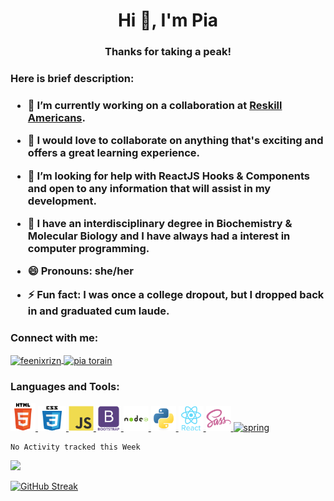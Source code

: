 <h1 align="center">Hi 👋, I'm Pia</h1>
<h3 align="center">Thanks for taking a peak!</h3>

<!-- <p align="left"> <img src="https://komarev.com/ghpvc/?username=pia007&label=Profile%20views&color=0e75b6&style=flat" alt="pia007" /> </p>

<p align="left"> <a href="https://github.com/ryo-ma/github-profile-trophy"><img src="https://github-profile-trophy.vercel.app/?username=pia007" alt="pia007" /></a> </p>

<p align="left"> <a href="https://twitter.com/feenixrizn" target="blank"><img src="https://img.shields.io/twitter/follow/feenixrizn?logo=twitter&style=for-the-badge" alt="feenixrizn" /></a> </p> -->


<h3 align="left">Here is brief description:<h3>

- 🔭 I’m currently working on a collaboration at [Reskill Americans](https://reskillamericans.org/training/).

<!-- - 🌱 I’m currently learning HTML5, CSS, JavaScript, ReactJS and  Node.js. -->

- 👯 I would love to collaborate on anything that's exciting and offers a great learning experience.

- 🤔 I’m looking for help with ReactJS Hooks & Components and open to any information that will assist in my development.

- 💬 I have an interdisciplinary degree in Biochemistry & Molecular Biology and I have always had a interest in computer programming. 

- 😄 Pronouns: she/her

- ⚡ Fun fact: I was once a college dropout, but I dropped back in and graduated cum laude.

<h3 align="left">Connect with me:</h3>
<!-- <p align="left">
   [LinkedIn](https://linkedin.com/in/pia-torain-dev) or [Twitter](https://twitter.com/FeenixRizn).
 -->
<a href="https://twitter.com/feenixrizn" target="blank">
  <img align="center" src="https://raw.githubusercontent.com/rahuldkjain/github-profile-readme-generator/master/src/images/icons/Social/twitter.svg" alt="feenixrizn" height="30" width="40" />
</a>
<a href="https://linkedin.com/in/pia torain" target="blank">
  <img align="center" src="https://raw.githubusercontent.com/rahuldkjain/github-profile-readme-generator/master/src/images/icons/Social/linked-in-alt.svg" alt="pia torain" height="30" width="40" /></a>
</p>

<h3 align="left" margin-bottom="10px">Languages and Tools:</h3>

<p align="left"> 
  <a href="https://www.w3.org/html/" target="_blank"> 
    <img src="https://raw.githubusercontent.com/devicons/devicon/master/icons/html5/html5-original-wordmark.svg" alt="html5" width="40" height="45"/> 
  </a> 
  <a href="https://www.w3schools.com/css/" target="_blank"> 
    <img src="https://raw.githubusercontent.com/devicons/devicon/master/icons/css3/css3-original-wordmark.svg" alt="css3" width="45"                    height="40"/> 
  </a> 
  <a href="https://developer.mozilla.org/en-US/docs/Web/JavaScript" target="_blank"> 
    <img src="https://raw.githubusercontent.com/devicons/devicon/master/icons/javascript/javascript-original.svg" alt="javascript" width="40"                  height="40"/> 
  </a> 
  <a href="https://getbootstrap.com" target="_blank"> 
    <img src="https://raw.githubusercontent.com/devicons/devicon/master/icons/bootstrap/bootstrap-plain-wordmark.svg" alt="bootstrap" width="40"                height="40"/>   
  </a> 
<!--   
  <a href="https://expressjs.com" target="_blank"> 
    <img src="https://raw.githubusercontent.com/devicons/devicon/master/icons/express/express-original-wordmark.svg" alt="express" width="40"                  height="40"/> 
  </a>  -->
  
  <a href="https://nodejs.org" target="_blank"> 
    <img src="https://raw.githubusercontent.com/devicons/devicon/master/icons/nodejs/nodejs-original-wordmark.svg" alt="nodejs" width="40"                      height="40"/> 
  </a> 
  <a href="https://www.python.org" target="_blank"> 
     <img src="https://raw.githubusercontent.com/devicons/devicon/master/icons/python/python-original.svg" alt="python" width="40" height="40"/> 
  </a> 
  <a href="https://reactjs.org/" target="_blank"> 
     <img src="https://raw.githubusercontent.com/devicons/devicon/master/icons/react/react-original-wordmark.svg" alt="react" width="40" height="40"/> 
  </a> 
  <a href="https://sass-lang.com" target="_blank"> 
    <img src="https://raw.githubusercontent.com/devicons/devicon/master/icons/sass/sass-original.svg" alt="sass" width="40" height="40"/> 
  </a> 
  <a href="https://spring.io/" target="_blank"> 
    <img src="https://www.vectorlogo.zone/logos/springio/springio-icon.svg" alt="spring" width="40" height="40"/> 
  </a> 
</p>

<!-- <p>
  <img align="left" src="https://github-readme-stats.vercel.app/api/top-langs?username=pia007&show_icons=true&locale=en&layout=compact" alt="pia007"     />
</p>

<p>&nbsp;
  <img align="center" src="https://github-readme-stats.vercel.app/api?username=pia007&show_icons=true&locale=en" alt="pia007" />
</p>

<p>
  <img align="center" src="https://github-readme-streak-stats.herokuapp.com/?user=pia007&" alt="pia007" />
</p> -->


<!--START_SECTION:waka-->
```text
No Activity tracked this Week
```
<!--END_SECTION:waka-->

<p>
    <img height="180em" src="https://github-readme-stats.vercel.app/api?username=Pia007&show_icons=true&hide_border=true&&count_private=true&include_all_commits=true" />
</p>

[![GitHub Streak](https://github-readme-streak-stats.herokuapp.com/?user=DenverCoder1&theme=holi-them)](https://git.io/streak-stats)


